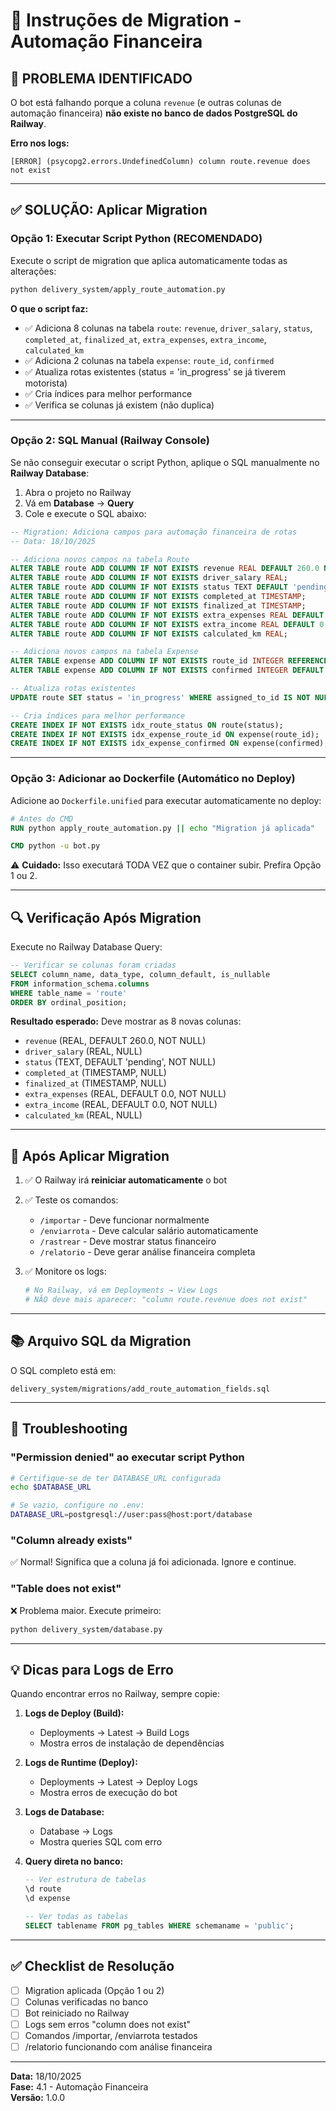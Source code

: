# 🔧 Instruções de Migration - Automação Financeira

## 🚨 **PROBLEMA IDENTIFICADO**

O bot está falhando porque a coluna `revenue` (e outras colunas de automação financeira) **não existe no banco de dados PostgreSQL do Railway**.

**Erro nos logs:**
```
[ERROR] (psycopg2.errors.UndefinedColumn) column route.revenue does not exist
```

---

## ✅ **SOLUÇÃO: Aplicar Migration**

### **Opção 1: Executar Script Python (RECOMENDADO)**

Execute o script de migration que aplica automaticamente todas as alterações:

```bash
python delivery_system/apply_route_automation.py
```

**O que o script faz:**
- ✅ Adiciona 8 colunas na tabela `route`: `revenue`, `driver_salary`, `status`, `completed_at`, `finalized_at`, `extra_expenses`, `extra_income`, `calculated_km`
- ✅ Adiciona 2 colunas na tabela `expense`: `route_id`, `confirmed`
- ✅ Atualiza rotas existentes (status = 'in_progress' se já tiverem motorista)
- ✅ Cria índices para melhor performance
- ✅ Verifica se colunas já existem (não duplica)

---

### **Opção 2: SQL Manual (Railway Console)**

Se não conseguir executar o script Python, aplique o SQL manualmente no **Railway Database**:

1. Abra o projeto no Railway
2. Vá em **Database** → **Query**
3. Cole e execute o SQL abaixo:

```sql
-- Migration: Adiciona campos para automação financeira de rotas
-- Data: 18/10/2025

-- Adiciona novos campos na tabela Route
ALTER TABLE route ADD COLUMN IF NOT EXISTS revenue REAL DEFAULT 260.0 NOT NULL;
ALTER TABLE route ADD COLUMN IF NOT EXISTS driver_salary REAL;
ALTER TABLE route ADD COLUMN IF NOT EXISTS status TEXT DEFAULT 'pending' NOT NULL;
ALTER TABLE route ADD COLUMN IF NOT EXISTS completed_at TIMESTAMP;
ALTER TABLE route ADD COLUMN IF NOT EXISTS finalized_at TIMESTAMP;
ALTER TABLE route ADD COLUMN IF NOT EXISTS extra_expenses REAL DEFAULT 0.0 NOT NULL;
ALTER TABLE route ADD COLUMN IF NOT EXISTS extra_income REAL DEFAULT 0.0 NOT NULL;
ALTER TABLE route ADD COLUMN IF NOT EXISTS calculated_km REAL;

-- Adiciona novos campos na tabela Expense
ALTER TABLE expense ADD COLUMN IF NOT EXISTS route_id INTEGER REFERENCES route(id) ON DELETE SET NULL;
ALTER TABLE expense ADD COLUMN IF NOT EXISTS confirmed INTEGER DEFAULT 1 NOT NULL;

-- Atualiza rotas existentes
UPDATE route SET status = 'in_progress' WHERE assigned_to_id IS NOT NULL AND status = 'pending';

-- Cria índices para melhor performance
CREATE INDEX IF NOT EXISTS idx_route_status ON route(status);
CREATE INDEX IF NOT EXISTS idx_expense_route_id ON expense(route_id);
CREATE INDEX IF NOT EXISTS idx_expense_confirmed ON expense(confirmed);
```

---

### **Opção 3: Adicionar ao Dockerfile (Automático no Deploy)**

Adicione ao `Dockerfile.unified` para executar automaticamente no deploy:

```dockerfile
# Antes do CMD
RUN python apply_route_automation.py || echo "Migration já aplicada"

CMD python -u bot.py
```

⚠️ **Cuidado:** Isso executará TODA VEZ que o container subir. Prefira Opção 1 ou 2.

---

## 🔍 **Verificação Após Migration**

Execute no Railway Database Query:

```sql
-- Verificar se colunas foram criadas
SELECT column_name, data_type, column_default, is_nullable
FROM information_schema.columns 
WHERE table_name = 'route'
ORDER BY ordinal_position;
```

**Resultado esperado:** Deve mostrar as 8 novas colunas:
- `revenue` (REAL, DEFAULT 260.0, NOT NULL)
- `driver_salary` (REAL, NULL)
- `status` (TEXT, DEFAULT 'pending', NOT NULL)
- `completed_at` (TIMESTAMP, NULL)
- `finalized_at` (TIMESTAMP, NULL)
- `extra_expenses` (REAL, DEFAULT 0.0, NOT NULL)
- `extra_income` (REAL, DEFAULT 0.0, NOT NULL)
- `calculated_km` (REAL, NULL)

---

## 🎯 **Após Aplicar Migration**

1. ✅ O Railway irá **reiniciar automaticamente** o bot
2. ✅ Teste os comandos:
   - `/importar` - Deve funcionar normalmente
   - `/enviarrota` - Deve calcular salário automaticamente
   - `/rastrear` - Deve mostrar status financeiro
   - `/relatorio` - Deve gerar análise financeira completa

3. ✅ Monitore os logs:
   ```bash
   # No Railway, vá em Deployments → View Logs
   # NÃO deve mais aparecer: "column route.revenue does not exist"
   ```

---

## 📚 **Arquivo SQL da Migration**

O SQL completo está em:
```
delivery_system/migrations/add_route_automation_fields.sql
```

---

## 🐛 **Troubleshooting**

### "Permission denied" ao executar script Python
```bash
# Certifique-se de ter DATABASE_URL configurada
echo $DATABASE_URL

# Se vazio, configure no .env:
DATABASE_URL=postgresql://user:pass@host:port/database
```

### "Column already exists"
✅ Normal! Significa que a coluna já foi adicionada. Ignore e continue.

### "Table does not exist"
❌ Problema maior. Execute primeiro:
```bash
python delivery_system/database.py
```

---

## 💡 **Dicas para Logs de Erro**

Quando encontrar erros no Railway, sempre copie:

1. **Logs de Deploy (Build):**
   - Deployments → Latest → Build Logs
   - Mostra erros de instalação de dependências

2. **Logs de Runtime (Deploy):**
   - Deployments → Latest → Deploy Logs
   - Mostra erros de execução do bot

3. **Logs de Database:**
   - Database → Logs
   - Mostra queries SQL com erro

4. **Query direta no banco:**
   ```sql
   -- Ver estrutura de tabelas
   \d route
   \d expense
   
   -- Ver todas as tabelas
   SELECT tablename FROM pg_tables WHERE schemaname = 'public';
   ```

---

## ✅ **Checklist de Resolução**

- [ ] Migration aplicada (Opção 1 ou 2)
- [ ] Colunas verificadas no banco
- [ ] Bot reiniciado no Railway
- [ ] Logs sem erros "column does not exist"
- [ ] Comandos /importar, /enviarrota testados
- [ ] /relatorio funcionando com análise financeira

---

**Data:** 18/10/2025  
**Fase:** 4.1 - Automação Financeira  
**Versão:** 1.0.0
